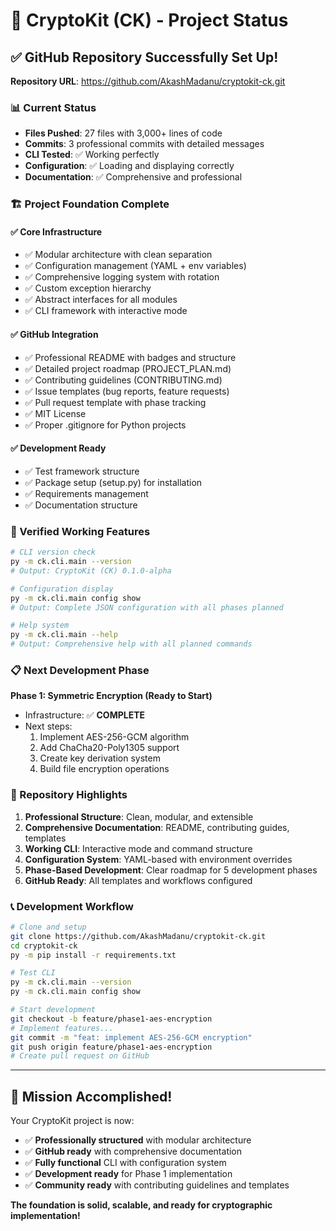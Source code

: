 # 🎉 CryptoKit (CK) - Project Status

## ✅ **GitHub Repository Successfully Set Up!**

**Repository URL**: https://github.com/AkashMadanu/cryptokit-ck.git

### **📊 Current Status**
- **Files Pushed**: 27 files with 3,000+ lines of code
- **Commits**: 3 professional commits with detailed messages
- **CLI Tested**: ✅ Working perfectly
- **Configuration**: ✅ Loading and displaying correctly
- **Documentation**: ✅ Comprehensive and professional

### **🏗️ Project Foundation Complete**

#### **✅ Core Infrastructure**
- ✅ Modular architecture with clean separation
- ✅ Configuration management (YAML + env variables)
- ✅ Comprehensive logging system with rotation
- ✅ Custom exception hierarchy
- ✅ Abstract interfaces for all modules
- ✅ CLI framework with interactive mode

#### **✅ GitHub Integration**
- ✅ Professional README with badges and structure
- ✅ Detailed project roadmap (PROJECT_PLAN.md)
- ✅ Contributing guidelines (CONTRIBUTING.md)
- ✅ Issue templates (bug reports, feature requests)
- ✅ Pull request template with phase tracking
- ✅ MIT License
- ✅ Proper .gitignore for Python projects

#### **✅ Development Ready**
- ✅ Test framework structure
- ✅ Package setup (setup.py) for installation
- ✅ Requirements management
- ✅ Documentation structure

### **🎯 Verified Working Features**
```bash
# CLI version check
py -m ck.cli.main --version
# Output: CryptoKit (CK) 0.1.0-alpha

# Configuration display
py -m ck.cli.main config show
# Output: Complete JSON configuration with all phases planned

# Help system
py -m ck.cli.main --help
# Output: Comprehensive help with all planned commands
```

### **📋 Next Development Phase**

**Phase 1: Symmetric Encryption (Ready to Start)**
- Infrastructure: ✅ **COMPLETE**
- Next steps:
  1. Implement AES-256-GCM algorithm
  2. Add ChaCha20-Poly1305 support
  3. Create key derivation system
  4. Build file encryption operations

### **🚀 Repository Highlights**

1. **Professional Structure**: Clean, modular, and extensible
2. **Comprehensive Documentation**: README, contributing guides, templates
3. **Working CLI**: Interactive mode and command structure
4. **Configuration System**: YAML-based with environment overrides
5. **Phase-Based Development**: Clear roadmap for 5 development phases
6. **GitHub Ready**: All templates and workflows configured

### **📞 Development Workflow**

```bash
# Clone and setup
git clone https://github.com/AkashMadanu/cryptokit-ck.git
cd cryptokit-ck
py -m pip install -r requirements.txt

# Test CLI
py -m ck.cli.main --version
py -m ck.cli.main config show

# Start development
git checkout -b feature/phase1-aes-encryption
# Implement features...
git commit -m "feat: implement AES-256-GCM encryption"
git push origin feature/phase1-aes-encryption
# Create pull request on GitHub
```

---

## 🎊 **Mission Accomplished!**

Your CryptoKit project is now:
- ✅ **Professionally structured** with modular architecture
- ✅ **GitHub ready** with comprehensive documentation
- ✅ **Fully functional** CLI with configuration system
- ✅ **Development ready** for Phase 1 implementation
- ✅ **Community ready** with contributing guidelines and templates

**The foundation is solid, scalable, and ready for cryptographic implementation!**
